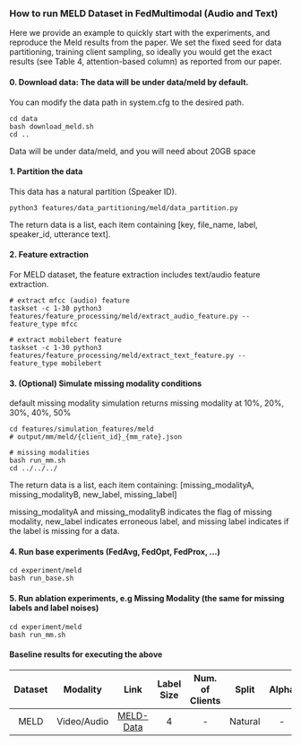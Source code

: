 
### How to run MELD Dataset in FedMultimodal (Audio and Text)
Here we provide an example to quickly start with the experiments, and reproduce the Meld results from the paper. We set the fixed seed for data partitioning, training client sampling, so ideally you would get the exact results (see Table 4, attention-based column) as reported from our paper.

#### 0. Download data: The data will be under data/meld by default.

You can modify the data path in system.cfg to the desired path.

```
cd data
bash download_meld.sh
cd ..
```

Data will be under data/meld, and you will need about 20GB space

#### 1. Partition the data

This data has a natural partition (Speaker ID).

```
python3 features/data_partitioning/meld/data_partition.py
```

The return data is a list, each item containing [key, file_name, label, speaker_id, utterance text].

#### 2. Feature extraction

For MELD dataset, the feature extraction includes text/audio feature extraction.

```
# extract mfcc (audio) feature
taskset -c 1-30 python3 features/feature_processing/meld/extract_audio_feature.py --feature_type mfcc

# extract mobilebert feature
taskset -c 1-30 python3 features/feature_processing/meld/extract_text_feature.py --feature_type mobilebert
```

#### 3. (Optional) Simulate missing modality conditions

default missing modality simulation returns missing modality at 10%, 20%, 30%, 40%, 50%

```
cd features/simulation_features/meld
# output/mm/meld/{client_id}_{mm_rate}.json

# missing modalities
bash run_mm.sh
cd ../../../
```
The return data is a list, each item containing:
[missing_modalityA, missing_modalityB, new_label, missing_label]

missing_modalityA and missing_modalityB indicates the flag of missing modality, new_label indicates erroneous label, and missing label indicates if the label is missing for a data.

#### 4. Run base experiments (FedAvg, FedOpt, FedProx, ...)
```
cd experiment/meld
bash run_base.sh
```

#### 5. Run ablation experiments, e.g Missing Modality (the same for missing labels and label noises)
```
cd experiment/meld
bash run_mm.sh
```

#### Baseline results for executing the above
Dataset | Modality | Link | Label Size | Num. of Clients | Split | Alpha | FL Algorithm | UAR (Federated) | Learning Rate | Global Epoch |
|:---:|:---:|:---:|:---:|:---:|:---:|:---:|:---:|:---:| :---:| :---:|
MELD | Video/Audio | [MELD-Data](https://github.com/declare-lab/MELD) | 4 | - | Natural | - |  FedAvg <br> FedOpt | 54.37% <br> 55.37% | 0.05 | 200 |

